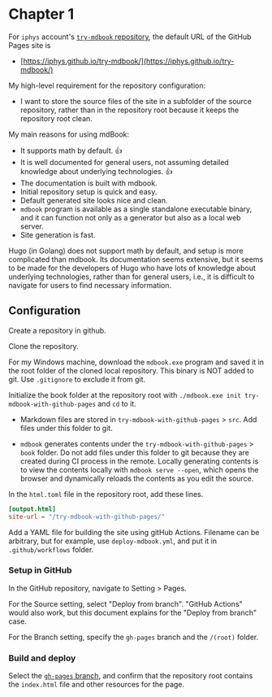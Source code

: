 # Chapter 1

For `iphys` account's [`try-mdbook` repository](https://github.com/iphys/try-mdbook),
the default URL of the GitHub Pages site is

- [https://iphys.github.io/try-mdbook/](https://iphys.github.io/try-mdbook/)

My high-level requirement for the repository configuration:

- I want to store the source files of the site
  in a subfolder of the source repository,
  rather than in the repository root
  because it keeps the repository root clean.

My main reasons for using mdBook:

- It supports math by default. 👍
- It is well documented for general users,
  not assuming detailed knowledge about
  underlying technologies. 👍
- The documentation is built with mdbook.
- Initial repository setup is quick and easy.
- Default generated site looks nice and clean.
- `mdbook` program is available as a single standalone
  executable binary, and it can function not only as
  a generator but also as a local web server.
- Site generation is fast.

Hugo (in Golang) does not support math by default,
and setup is more complicated than mdbook.
Its documentation seems extensive, but
it seems to be made for the developers of Hugo
who have lots of knowledge about underlying technologies,
rather than for general users,
i.e., it is difficult to navigate for users
to find necessary information.

## Configuration

Create a repository in github.

Clone the repository.

For my Windows machine,
download the `mdbook.exe` program and saved it
in the root folder of the cloned local repository.
This binary is NOT added to git.
Use `.gitignore` to exclude it from git.

Initialize the book folder
at the repository root with
`./mdbook.exe init try-mdbook-with-github-pages`
and `cd` to it.

- Markdown files are stored in
  `try-mdbook-with-github-pages` > `src`.
  Add files under this folder to git.

- `mdbook` generates contents under the
  `try-mdbook-with-github-pages` > `book` folder.
  Do not add files under this folder to git because
  they are created during CI process in the remote.
  Locally generating contents is to view the contents
  locally with `mdbook serve --open`, which opens
  the browser and dynamically reloads the contents
  as you edit the source.

In the `html.toml` file in the repository root,
add these lines.

```toml
[output.html]
site-url = "/try-mdbook-with-github-pages/"
```

Add a YAML file for building the site
using gitHub Actions.
Filename can be arbitrary,
but for example, use `deploy-mdbook.yml`,
and put it in `.github/workflows` folder.

### Setup in GitHub

In the GitHub repository, navigate to Setting > Pages.

For the Source setting, select "Deploy from branch".
"GitHub Actions" would also work,
but this document explains for the "Deploy from branch" case.

For the Branch setting,
specify the `gh-pages` branch and the `/(root)` folder.

### Build and deploy

Select the [`gh-pages` branch](https://github.com/iphys/try-mdbook/tree/gh-pages),
and confirm that the repository root contains the `index.html` file and
other resources for the page.
